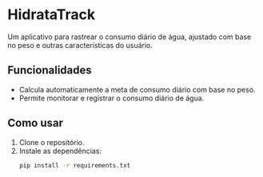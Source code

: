 # HidrataTrack

Um aplicativo para rastrear o consumo diário de água, ajustado com base no peso e outras características do usuário.

## Funcionalidades
- Calcula automaticamente a meta de consumo diário com base no peso.
- Permite monitorar e registrar o consumo diário de água.

## Como usar
1. Clone o repositório.
2. Instale as dependências:
   ```bash
   pip install -r requirements.txt
